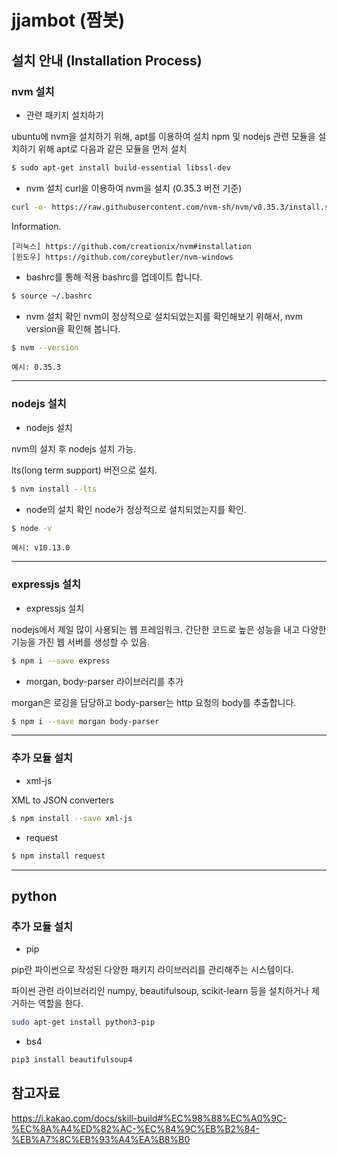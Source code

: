 # jjambot (짬봇)


## 설치 안내 (Installation Process)

### nvm 설치

- 관련 패키지 설치하기

ubuntu에 nvm을 설치하기 위해, apt를 이용하여 설치
npm 및 nodejs 관련 모듈을 설치하기 위해 apt로 다음과 같은 모듈을 먼저 설치

```bash
$ sudo apt-get install build-essential libssl-dev
```





- nvm 설치
curl을 이용하여 nvm을 설치 (0.35.3 버전 기준)

```bash
curl -o- https://raw.githubusercontent.com/nvm-sh/nvm/v0.35.3/install.sh | bash
```

Information.

	[리눅스] https://github.com/creationix/nvm#installation
	[윈도우] https://github.com/coreybutler/nvm-windows


- bashrc를 통해 적용
bashrc를 업데이트 합니다. 

```bash
$ source ~/.bashrc
```

- nvm 설치 확인
nvm이 정상적으로 설치되었는지를 확인해보기 위해서, nvm version을 확인해 봅니다.

```bash
$ nvm --version
```

	예시: 0.35.3


---

### nodejs 설치

- nodejs 설치

nvm의 설치 후 nodejs 설치 가능.

lts(long term support) 버전으로 설치.


```bash
$ nvm install --lts
```

- node의 설치 확인
node가 정상적으로 설치되었는지를 확인.

```bash
$ node -v
```

	예시: v10.13.0


---



### expressjs 설치

- expressjs 설치

nodejs에서 제일 많이 사용되는 웹 프레임워크. 간단한 코드로 높은 성능을 내고 다양한 기능을 가진 웹 서버를 생성할 수 있음.


```bash
$ npm i --save express
```

- morgan, body-parser 라이브러리를 추가

morgan은 로깅을 담당하고 body-parser는 http 요청의 body를 추출합니다.


```bash
$ npm i --save morgan body-parser
```



---


### 추가 모듈 설치

- xml-js

XML to JSON converters


```bash
$ npm install --save xml-js
```


- request



```bash
$ npm install request
```


---

## python

### 추가 모듈 설치

- pip

pip란 파이썬으로 작성된 다양한 패키지 라이브러리를 관리해주는 시스템이다.

파이썬 관련 라이브러리인 numpy, beautifulsoup, scikit-learn 등을 설치하거나 제거하는 역할을 한다.

```bash
sudo apt-get install python3-pip 
```

- bs4

```bash
pip3 install beautifulsoup4
```

## 참고자료

https://i.kakao.com/docs/skill-build#%EC%98%88%EC%A0%9C-%EC%8A%A4%ED%82%AC-%EC%84%9C%EB%B2%84-%EB%A7%8C%EB%93%A4%EA%B8%B0

